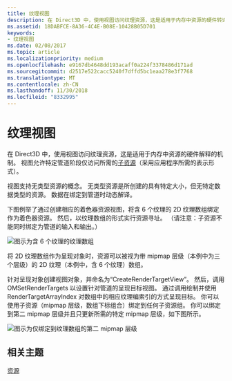 ```yaml
---
title: 纹理视图
description: 在 Direct3D 中，使用视图访问纹理资源，这是适用于内存中资源的硬件转译机制。
ms.assetid: 18DABFCE-8A36-4C4E-B08E-10428B05D701
keywords:
- 纹理视图
ms.date: 02/08/2017
ms.topic: article
ms.localizationpriority: medium
ms.openlocfilehash: e9167db4648dd193acaff0a224f3378486d171ad
ms.sourcegitcommit: d2517e522cacc5240f7dffd5bc1eaa278e3f7768
ms.translationtype: MT
ms.contentlocale: zh-CN
ms.lasthandoff: 11/30/2018
ms.locfileid: "8332995"
---
```

# <a name="texture-views"></a>纹理视图


在 Direct3D 中，使用视图访问纹理资源，这是适用于内存中资源的硬件解释的机制。 视图允许特定管道阶段仅访问所需的[子资源](resource-types.md)（采用应用程序所需的表示形式）。

视图支持无类型资源的概念。 无类型资源是所创建的具有特定大小，但无特定数据类型的资源。 数据在绑定到管道时动态解译。

下图例举了通过创建相应的着色器资源视图，将含 6 个纹理的 2D 纹理数组绑定作为着色器资源。 然后，以纹理数组的形式实行资源寻址。 （请注意：子资源不能同时绑定为管道的输入和输出。）

![图示为含 6 个纹理的纹理数组](images/d3d10-cube-texture-faces.png)

将 2D 纹理数组作为呈现对象时，资源可以被视为带 mipmap 层级（本例中为三个层级）的 2D 纹理（本例中，含 6 个纹理）数组。

针对呈现对象创建视图对象，并命名为“CreateRenderTargetView”。 然后，调用 OMSetRenderTargets 以设置针对管道的呈现目标视图。 通过调用绘制并使用 RenderTargetArrayIndex 对数组中的相应纹理编索引的方式呈现目标。 你可以使用子资源（mipmap 层级，数组下标组合）绑定到任何子资源组。 你可以绑定到第二 mipmap 层级并且只更新所需的特定 mipmap 层级，如下图所示。

![图示为仅绑定到纹理数组的第二 mipmap 层级](images/d3d10-cube-texture-faces-subresource.png)

## <a name="span-idrelated-topicsspanrelated-topics"></a><span id="related-topics"></span>相关主题


[资源](resources.md)

 

 




